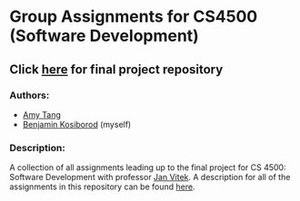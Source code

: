 # Group Assignments for CS4500 (Software Development)
## Click [here](https://github.com/bendavp/CS4500-project) for final project repository

### Authors:
- [Amy Tang](https://github.com/tang-amy)
- [Benjamin Kosiborod](https://github.com/bendavp) (myself)

### Description:
A collection of all assignments leading up to the final project for CS 4500: Software Development with professor [Jan Vitek](https://janvitek.org/). A description for all of the assignments in this repository can be found [here](http://janvitek.org/events/NEU/4500/s20/projects2.html).
